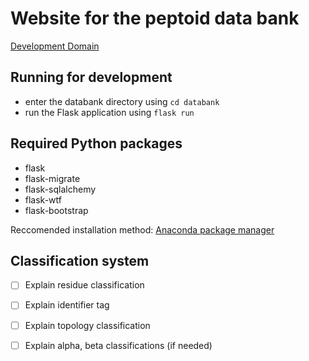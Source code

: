 # Website for the peptoid data bank
<a href = "http://ethan-dev.tech/" target="_blank">Development Domain</a>
## Running for development

- enter the databank directory using `cd databank`
- run the Flask application using `flask run`

## Required Python packages
- flask
- flask-migrate
- flask-sqlalchemy
- flask-wtf
- flask-bootstrap

Reccomended installation method: [Anaconda package manager](https://www.anaconda.com/products/individual)

## Classification system
- [ ] Explain residue classification
- [ ] Explain identifier tag
- [ ] Explain topology classification
- [ ] Explain alpha, beta classifications (if needed)

